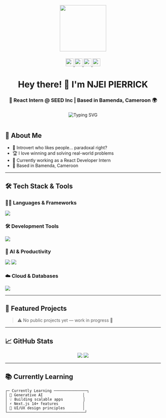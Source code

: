 <div align="center">
  <img height="150" src="https://images.unsplash.com/photo-1601758123927-1963d92a6c52?auto=format&fit=crop&w=400&q=80" />
</div>

###

<div align="center">
  <a href="https://www.linkedin.com/in/njei-pierrick-1a52aa2b8/" target="_blank">
    <img src="https://img.shields.io/static/v1?message=LinkedIn&logo=linkedin&label=&color=0077B5&logoColor=white&style=for-the-badge" height="25" />
  </a>
  <a href="https://x.com/NjeiPierrick" target="_blank">
    <img src="https://img.shields.io/static/v1?message=Twitter&logo=twitter&label=&color=1DA1F2&logoColor=white&style=for-the-badge" height="25" />
  </a>
  <a href="mailto:njeipierrick@gmail.com" target="_blank">
    <img src="https://img.shields.io/static/v1?message=Gmail&logo=gmail&label=&color=D14836&logoColor=white&style=for-the-badge" height="25" />
  </a>
  <a href="https://njeipierrick.vercel.app" target="_blank">
    <img src="https://img.shields.io/static/v1?message=Portfolio&logo=web&label=&color=FF6B6B&logoColor=white&style=for-the-badge" height="25" />
  </a>
</div>

###

<h1 align="center">Hey there! 👋 I'm NJEI PIERRICK</h1>

<h3 align="center">🚀 React Intern @ SEED Inc | Based in Bamenda, Cameroon 🌍</h3>

###

<div align="center">
  <img src="https://readme-typing-svg.herokuapp.com?font=Fira+Code&size=22&duration=3000&pause=1000&color=36BCF7&center=true&vCenter=true&width=600&lines=Welcome+to+my+GitHub+profile!;React+%7C+NextJS+Developer;Always+learning+Generative+AI;Let's+build+something+amazing!" alt="Typing SVG" />
</div>

<br/>

## 🎯 About Me

- 🧠 Introvert who likes people... paradoxal right?  
- 🏆 I love winning and solving real-world problems  
- 🔭 Currently working as a React Developer Intern  
- 📍 Based in Bamenda, Cameroon  

---

## 🛠️ Tech Stack & Tools

### 👨‍💻 Languages & Frameworks
<span align="center">
  <img src="https://skillicons.dev/icons?i=js,react,nextjs,python,c" />
</span>

### 🛠️ Development Tools
<span align="center">
  <img src="https://skillicons.dev/icons?i=vscode,git,github" />
</span>

### 🤖 AI & Productivity
<span align="center">
  <img src="https://img.shields.io/badge/ChatGPT-424242?style=flat&logo=openai&logoColor=white" />
  <img src="https://img.shields.io/badge/Gemini-AI-black?style=flat&logo=google" />
</span>

### ☁️ Cloud & Databases
<span align="center">
  <img src="https://skillicons.dev/icons?i=supabase,firebase,vercel" />
</span>

---

## 🚀 Featured Projects

> ⚠️ No public projects yet — work in progress 🚧

---

## 📈 GitHub Stats

<div align="center">
  <img src="https://github-readme-stats.vercel.app/api?username=NJEI03&show_icons=true&hide=contribs&theme=radical" />
  <img src="https://github-readme-stats.vercel.app/api/top-langs/?username=NJEI03&layout=compact&theme=radical" />
</div>

---

## 📚 Currently Learning

```ascii
┌─ Currently Learning ───────────────┐
│ 🧠 Generative AI                  │
│ 💡 Building scalable apps         │
│ ⚡ Next.js 14+ features           │
│ 🎨 UI/UX design principles        │
└───────────────────────────────────┘
